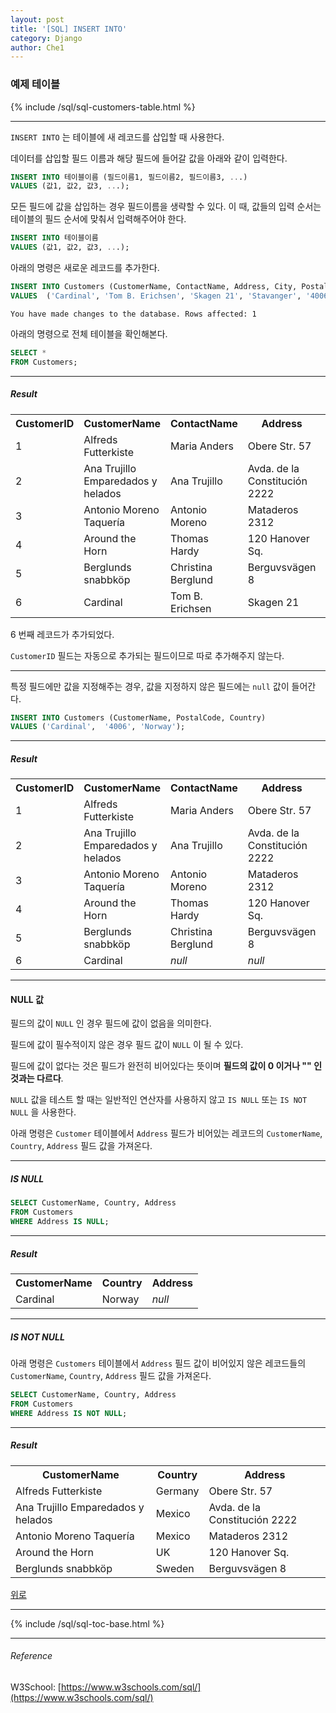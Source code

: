 ```yaml
--- 
layout: post 
title: '[SQL] INSERT INTO'
category: Django 
author: Che1 
--- 
```



### 예제 테이블

{% include /sql/sql-customers-table.html %}

- - -

`INSERT INTO` 는 테이블에 새 레코드를 삽입할 때 사용한다.  

데이터를 삽입할 필드 이름과 해당 필드에 들어갈 값을 아래와 같이 입력한다.

```sql
INSERT INTO 테이블이름 (필드이름1, 필드이름2, 필드이름3, ...)
VALUES (값1, 값2, 값3, ...);
```

모든 필드에 값을 삽입하는 경우 필드이름을 생략할 수 있다. 이 때, 값들의 입력 순서는 테이블의 필드 순서에 맞춰서 입력해주어야 한다.

```sql
INSERT INTO 테이블이름
VALUES (값1, 값2, 값3, ...);
```

아래의 명령은 새로운 레코드를 추가한다.

```sql
INSERT INTO Customers (CustomerName, ContactName, Address, City, PostalCode, Country)
VALUES  ('Cardinal', 'Tom B. Erichsen', 'Skagen 21', 'Stavanger', '4006', 'Norway');
```
```re
You have made changes to the database. Rows affected: 1
```

아래의 명령으로 전체 테이블을 확인해본다.

```sql
SELECT *
FROM Customers;
```

- - -

##### Result
<table class="table table-striped table-bordered">
    <tbody>
        <tr>
            <th>CustomerID</th>
            <th>CustomerName</th>
            <th>ContactName</th>
            <th>Address</th>
            <th>City</th>
            <th>PostalCode</th>
            <th>Country</th>
        </tr>
        <tr>
            <td>1</td>
            <td>Alfreds Futterkiste</td>
            <td>Maria Anders</td>
            <td>Obere Str. 57</td>
            <td>Berlin</td>
            <td>12209</td>
            <td>Germany</td>
        </tr>
        <tr>
            <td>2</td>
            <td>Ana Trujillo Emparedados y helados</td>
            <td>Ana Trujillo</td>
            <td>Avda. de la Constitución 2222</td>
            <td>México D.F.</td>
            <td>05021</td>
            <td>Mexico</td>
        </tr>
        <tr>
            <td>3</td>
            <td>Antonio Moreno Taquería</td>
            <td>Antonio Moreno</td>
            <td>Mataderos 2312</td>
            <td>México D.F.</td>
            <td>05023</td>
            <td>Mexico</td>
        </tr>
        <tr>
            <td>4</td>
            <td>Around the Horn</td>
            <td>Thomas Hardy</td>
            <td>120 Hanover Sq.</td>
            <td>London</td>
            <td>WA1 1DP</td>
            <td>UK</td>
        </tr>
        <tr>
            <td>5</td>
            <td>Berglunds snabbköp</td>
            <td>Christina Berglund</td>
            <td>Berguvsvägen 8</td>
            <td>Luleå</td>
            <td>S-958 22</td>
            <td>Sweden</td>
        </tr>
        <tr>
            <td>6</td>
            <td>Cardinal</td>
            <td>Tom B. Erichsen</td>
            <td>Skagen 21</td>
            <td>Stavanger</td>
            <td>4006</td>
            <td>Norway</td>
        </tr>
    </tbody>
</table>

6 번째 레코드가 추가되었다.  

`CustomerID` 필드는 자동으로 추가되는 필드이므로 따로 추가해주지 않는다.

- - -

특정 필드에만 값을 지정해주는 경우, 값을 지정하지 않은 필드에는 `null` 값이 들어간다.

```sql
INSERT INTO Customers (CustomerName, PostalCode, Country)
VALUES ('Cardinal',  '4006', 'Norway');
```

- - -

##### Result
<table class="table table-striped table-bordered">
    <tbody>
        <tr>
            <th>CustomerID</th>
            <th>CustomerName</th>
            <th>ContactName</th>
            <th>Address</th>
            <th>City</th>
            <th>PostalCode</th>
            <th>Country</th>
        </tr>
        <tr>
            <td>1</td>
            <td>Alfreds Futterkiste</td>
            <td>Maria Anders</td>
            <td>Obere Str. 57</td>
            <td>Berlin</td>
            <td>12209</td>
            <td>Germany</td>
        </tr>
        <tr>
            <td>2</td>
            <td>Ana Trujillo Emparedados y helados</td>
            <td>Ana Trujillo</td>
            <td>Avda. de la Constitución 2222</td>
            <td>México D.F.</td>
            <td>05021</td>
            <td>Mexico</td>
        </tr>
        <tr>
            <td>3</td>
            <td>Antonio Moreno Taquería</td>
            <td>Antonio Moreno</td>
            <td>Mataderos 2312</td>
            <td>México D.F.</td>
            <td>05023</td>
            <td>Mexico</td>
        </tr>
        <tr>
            <td>4</td>
            <td>Around the Horn</td>
            <td>Thomas Hardy</td>
            <td>120 Hanover Sq.</td>
            <td>London</td>
            <td>WA1 1DP</td>
            <td>UK</td>
        </tr>
        <tr>
            <td>5</td>
            <td>Berglunds snabbköp</td>
            <td>Christina Berglund</td>
            <td>Berguvsvägen 8</td>
            <td>Luleå</td>
            <td>S-958 22</td>
            <td>Sweden</td>
        </tr>
        <tr>
            <td>6</td>
            <td>Cardinal</td>
            <td><i>null</i></td>
            <td><i>null</i></td>
            <td><i>null</i></td>
            <td>4006</td>
            <td>Norway</td>
        </tr>
    </tbody>
</table>

- - -

#### NULL 값

필드의 값이 `NULL` 인 경우 필드에 값이 없음을 의미한다.

필드에 값이 필수적이지 않은 경우 필드 값이 `NULL` 이 될 수 있다.  

필드에 값이 없다는 것은 필드가 완전히 비어있다는 뜻이며 **필드의 값이 0 이거나 "" 인 것과는 다르다**. 

`NULL` 값을 테스트 할 때는 일반적인 연산자를 사용하지 않고 `IS NULL` 또는 `IS NOT NULL` 을 사용한다.

아래 명령은 `Customer` 테이블에서 `Address` 필드가 비어있는 레코드의 `CustomerName`, `Country`, `Address` 필드 값을 가져온다.

- - -

##### IS NULL

```sql
SELECT CustomerName, Country, Address
FROM Customers
WHERE Address IS NULL;
```

- - -

##### Result

<table class="table table-striped table-bordered">
    <tbody>
        <tr>
            <th>CustomerName</th>
            <th>Country</th>
            <th>Address</th>
        </tr>
        <tr>
            <td>Cardinal</td>
            <td>Norway</td>
            <td><i>null</i></td>
        </tr>
    </tbody>
</table>

- - -

##### IS NOT NULL

아래 명령은 `Customers` 테이블에서 `Address` 필드 값이 비어있지 않은 레코드들의 `CustomerName`, `Country`, `Address` 필드 값을 가져온다.

```sql
SELECT CustomerName, Country, Address
FROM Customers
WHERE Address IS NOT NULL;
```

- - -

##### Result

<table class="table table-striped table-bordered">
    <tbody>
        <tr>
            <th>CustomerName</th>
            <th>Country</th>
            <th>Address</th>
        </tr>
        <tr>
            <td>Alfreds Futterkiste</td>
            <td>Germany</td>
            <td>Obere Str. 57</td>
        </tr>
        <tr>
            <td>Ana Trujillo Emparedados y helados</td>
            <td>Mexico</td>
            <td>Avda. de la Constitución 2222</td>
        </tr>
        <tr>
            <td>Antonio Moreno Taquería</td>
            <td>Mexico</td>
            <td>Mataderos 2312</td>
        </tr>
        <tr>
            <td>Around the Horn</td>
            <td>UK</td>
            <td>120 Hanover Sq.</td>
        </tr>
        <tr>
            <td>Berglunds snabbköp</td>
            <td>Sweden</td>
            <td>Berguvsvägen 8</td>
        </tr>
    </tbody>
</table>

<a href="#top">위로</a>

- - -

{% include /sql/sql-toc-base.html %}

- - -

<span id="reference"></span>
###### Reference

W3School: [https://www.w3schools.com/sql/](https://www.w3schools.com/sql/)

